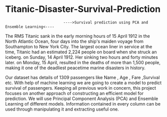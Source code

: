 # Titanic-Disaster-Survival-Prediction

                              ---->Survival prediction using PCA and Ensemble Learning<----


The RMS Titanic sank in the early morning hours of 15 April 1912 in the North Atlantic Ocean, four days into the ship's maiden voyage from Southampton to New York City. The largest ocean liner in service at the time, Titanic had an estimated 2,224 people on board when she struck an iceberg. on Sunday, 14 April 1912. Her sinking two hours and forty minutes later. on Monday, 15 April, resulted in the deaths of more than 1,500 people, making it one of the deadliest peacetime marine disasters in history.

Our dataset has details of 1309 passengers like Name , Age , Fare ,Survival etc. With help of machine learning we are going to create a model to predict survival of passengers. Keeping all previous work in concern, this project focuses on another approach of constructing an efficient model for prediction. We will use Principal Component Analysis (PCA) and Ensemble Learning of different models. Information contained in every column can be used through manipulating it and extracting useful one.
